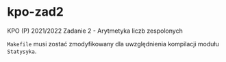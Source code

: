 # kpo-zad2

KPO (P) 2021/2022
Zadanie 2 - Arytmetyka liczb zespolonych

`Makefile` musi zostać zmodyfikowany dla uwzględnienia kompilacji modułu `Statysyka`.
